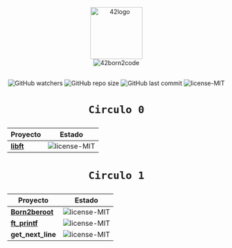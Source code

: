 <div align="center">
<img  width="120" alt="42logo"  src="https://user-images.githubusercontent.com/19689770/129336866-169b0dc7-ea41-47d4-b50a-d466508031af.png">
<div style="margin-bottom: 30px;">
<img alt="42born2code" src="https://img.shields.io/badge/42born2code-level%201%20--%2038%25-blue?style=for-the-badge&logo=data:image/png;base64,iVBORw0KGgoAAAANSUhEUgAAAPoAAAD6CAYAAACI7Fo9AAABN2lDQ1
BBZG9iZSBSR0IgKDE5OTgpAAAokZWPv0rDUBSHvxtFxaFWCOLgcCdRUGzVwYxJW4ogWKtDkq1JQ5
ViEm6uf/oQjm4dXNx9AidHwUHxCXwDxamDQ4QMBYvf9J3fORzOAaNi152GUYbzWKt205Gu58vZF2
aYAoBOmKV2q3UAECdxxBjf7wiA10277jTG+38yH6ZKAyNguxtlIYgK0L/SqQYxBMygn2oQD4CpTt
o1EE9AqZf7G1AKcv8ASsr1fBBfgNlzPR+MOcAMcl8BTB1da4Bakg7UWe9Uy6plWdLuJkEkjweZjs
4zuR+HiUoT1dFRF8jvA2AxH2w3HblWtay99X/+PRHX82Vun0cIQCw9F1lBeKEuf1UYO5PrYsdwGQ
7vYXpUZLs3cLcBC7dFtlqF8hY8Dn8AwMZP/fNTP8gAAAAJcEhZcwAACxMAAAsTAQCanBgAAAa/aV
RYdFhNTDpjb20uYWRvYmUueG1wAAAAAAA8P3hwYWNrZXQgYmVnaW49Iu+7vyIgaWQ9Ilc1TTBNcE
NlaGlIenJlU3pOVGN6a2M5ZCI/PiA8eDp4bXBtZXRhIHhtbG5zOng9ImFkb2JlOm5zOm1ldGEvIi
B4OnhtcHRrPSJBZG9iZSBYTVAgQ29yZSA2LjAtYzAwMiA3OS4xNjQzNTIsIDIwMjAvMDEvMzAtMT
U6NTA6MzggICAgICAgICI+IDxyZGY6UkRGIHhtbG5zOnJkZj0iaHR0cDovL3d3dy53My5vcmcvMT
k5OS8wMi8yMi1yZGYtc3ludGF4LW5zIyI+IDxyZGY6RGVzY3JpcHRpb24gcmRmOmFib3V0PSIiIH
htbG5zOnhtcD0iaHR0cDovL25zLmFkb2JlLmNvbS94YXAvMS4wLyIgeG1sbnM6ZGM9Imh0dHA6Ly
9wdXJsLm9yZy9kYy9lbGVtZW50cy8xLjEvIiB4bWxuczpwaG90b3Nob3A9Imh0dHA6Ly9ucy5hZG
9iZS5jb20vcGhvdG9zaG9wLzEuMC8iIHhtbG5zOnhtcE1NPSJodHRwOi8vbnMuYWRvYmUuY29tL3
hhcC8xLjAvbW0vIiB4bWxuczpzdEV2dD0iaHR0cDovL25zLmFkb2JlLmNvbS94YXAvMS4wL3NUeX
BlL1Jlc291cmNlRXZlbnQjIiB4bXA6Q3JlYXRvclRvb2w9IkFkb2JlIFBob3Rvc2hvcCBDQyAoTW
FjaW50b3NoKSIgeG1wOkNyZWF0ZURhdGU9IjIwMTktMDQtMDhUMjE6MTk6MzQrMDI6MDAiIHhtcD
pNb2RpZnlEYXRlPSIyMDIyLTA3LTE3VDE1OjQyOjAyKzAyOjAwIiB4bXA6TWV0YWRhdGFEYXRlPS
IyMDIyLTA3LTE3VDE1OjQyOjAyKzAyOjAwIiBkYzpmb3JtYXQ9ImltYWdlL3BuZyIgcGhvdG9zaG
9wOkNvbG9yTW9kZT0iMyIgcGhvdG9zaG9wOklDQ1Byb2ZpbGU9IkFkb2JlIFJHQiAoMTk5OCkiIH
htcE1NOkluc3RhbmNlSUQ9InhtcC5paWQ6MjQwOWYwM2YtMDA4Zi00YTU3LWI2NjgtNDNkNTY0Yj
g4ZWNjIiB4bXBNTTpEb2N1bWVudElEPSJhZG9iZTpkb2NpZDpwaG90b3Nob3A6OTMzMjIyNjktYz
g2MC0xNDRmLThmODEtOGQ3NDI2Yjc4YjU2IiB4bXBNTTpPcmlnaW5hbERvY3VtZW50SUQ9InhtcC
5kaWQ6MjFjZjNkYWMtZjMxZS00Y2IzLWFiYjktMmRkZWM0MDBmMTM0Ij4gPHhtcE1NOkhpc3Rvcn
k+IDxyZGY6U2VxPiA8cmRmOmxpIHN0RXZ0OmFjdGlvbj0iY3JlYXRlZCIgc3RFdnQ6aW5zdGFuY2
VJRD0ieG1wLmlpZDoyMWNmM2RhYy1mMzFlLTRjYjMtYWJiOS0yZGRlYzQwMGYxMzQiIHN0RXZ0On
doZW49IjIwMTktMDQtMDhUMjE6MTk6MzQrMDI6MDAiIHN0RXZ0OnNvZnR3YXJlQWdlbnQ9IkFkb2
JlIFBob3Rvc2hvcCBDQyAoTWFjaW50b3NoKSIvPiA8cmRmOmxpIHN0RXZ0OmFjdGlvbj0ic2F2ZW
QiIHN0RXZ0Omluc3RhbmNlSUQ9InhtcC5paWQ6NjVjMjNhMzctNDdhMC00NmJkLWJlNTQtZTQ2YT
YyYmVjMTM2IiBzdEV2dDp3aGVuPSIyMDE5LTA0LTA4VDIxOjIwOjQ4KzAyOjAwIiBzdEV2dDpzb2
Z0d2FyZUFnZW50PSJBZG9iZSBQaG90b3Nob3AgQ0MgKE1hY2ludG9zaCkiIHN0RXZ0OmNoYW5nZW
Q9Ii8iLz4gPHJkZjpsaSBzdEV2dDphY3Rpb249InNhdmVkIiBzdEV2dDppbnN0YW5jZUlEPSJ4bX
AuaWlkOjI0MDlmMDNmLTAwOGYtNGE1Ny1iNjY4LTQzZDU2NGI4OGVjYyIgc3RFdnQ6d2hlbj0iMj
AyMi0wNy0xN1QxNTo0MjowMiswMjowMCIgc3RFdnQ6c29mdHdhcmVBZ2VudD0iQWRvYmUgUGhvdG
9zaG9wIDIxLjEgKE1hY2ludG9zaCkiIHN0RXZ0OmNoYW5nZWQ9Ii8iLz4gPC9yZGY6U2VxPiA8L3
htcE1NOkhpc3Rvcnk+IDwvcmRmOkRlc2NyaXB0aW9uPiA8L3JkZjpSREY+IDwveDp4bXBtZXRhPi
A8P3hwYWNrZXQgZW5kPSJyIj8+zP8A3QAADgBJREFUeJzt3Xu05lVdx/H3iYEwKChM7K6Zf3RhuM
7EhGQ2opmoRKaVLl2rVX8lzH1GJWgEh4sgCKv+dK3WcpVWmnnLilblpXFghubEGGNhRXktY9UfUQ
rC6Y/vOcXlPOf5Pef5Pb+99/N9v9ZinQWc9Zwvw3xm7/397b1/C0tLS0iab99QugBJs2fQpQQMup
SAQZcSMOhSAgZdSsCgSwkYdCkBgy4lYNClBAy6lIBBlxIw6FICBl1KwKBLCRh0KQGDLiVg0KUEDL
qUgEGXEjDoUgIGXUrAoEsJGHQpAYMuJWDQpQQMupSAQZcSMOhSAgZdSsCgSwkYdCkBgy4lYNClBA
y6lIBBlxIw6FICG0oXkNQ3AzuAM4H/LlzLKI8BzwbuB64DvtrDZ54F/Arw8PLnL/TwmX16lPh/cx
JwEHgucPLyP6/RApHhrwHHgd8a9Y0GvYxfBd5E3b+JTlj+egB4pKfPfC5wBRHypZ4+s28nAB8Ezg
DeAJxCvbUuLP/1KPBRDHpVdgE3PO7vTxj1jRXYD1xPf38Yrfy31rxkXAReD1xKjO4t2MCYX1ODPq
ydwC2li+hoD/3XWuvsZcU9wOXAfwKnli1lIo8Q0/eRDPpwdgBvL11ER7uAW0sXMbDDwGXAFwvXMR
MGfRg7aSfk+8gX8oPAy4EHSxcyKzWvlebFXtoJ+VXA20oXMbCDwM8yxyEHR/RZ2w3cVLqIjvaRL+
RHgF8Evly6kFlzRJ+dbcDNpYvoKGPIF4FXAf9cuI5BOKLPRktr8oyNt6PEmvzzpQsZiiN6/1oKed
bG24tJFHIw6H1rqfF2Dfmm64eAVwJfKV3I0Jy692cv7TTeriJ2vGVyD9F4+1LpQkow6P24knZC/i
bgxtJFDOxe4OeAfypdSClO3ae3Hbi9dBEdZQz5IvAyEoccDPq0dgO3lS6iozeTL+SHiMbbv5QupD
SDvn67aOc5+X6eeGIug0PEjrd/K11IDQz6+uyjnVNoVwNvKV3EwI4Cr2FOD6ish824yW2nnSlwxj
X5p4FXA/9YupCaGPTJbKOdNfkbaedJQF+OEY23FNtaJ+HUvbvdwDtKF9HRr5Ev5IeBn8KQr8qgd9
NS4+0a4p63TO4mGm+uyUdw6j7eLtpqvL21dBEDuxd4LfC50oXUzKCvraU73t5Mvkdo9xE73u4vXU
jtDPpo22jngErW7vrLgAcK19EE1+ir20k7jberyRfylcbbA4XraIZBf6o9tDOS7yffmvwIMV3/Qu
lCWuLU/Yl2084Z7ayNt1/AR2gTc0T/fy3d8ZYx5MeJHW+fLV1IixzRQ0vXP2UM+d/iUdOpOKK39Q
aVt5Av5IvAT2PIp5I96Htp53LEtxLNt0wWiTve0p8nn1bmoLd0x9t+YsqeyX3EHW//ULqQeZB1jd
7SHW+/DlxbuoiB/T0xkh8vXci8yDii76CdO96uIV/I7wNeiiHvVbagt/RWkv3AdaWLGNhR4CX4CK
13mYK+m3YOqBwg3/VPf0PseLPxNgNZgr6PdjbDXEtcHJHJcWy8zVSGZtwO2jn0kbHxdj8xkt9Xup
B5Nu9Bv5K21uTZQv4Z4q2mniefsXmeuu+mne76teRck78EQz6IeQ16S3e8HSCm7Bms/H47Rjwnf6
BcKXNnaa1/OY9Bb6m7fh25Gm/PIF5Z/Hrqf4T2UOkCJnAicNpa3zBvQd9JOyP5fmJDTCbHiDX50d
KFdHBq6QIm8BBjXj21sLS05ojfkm20c/3TfvKtyVtyNvA+4DmlC+ngKPF7/3OssRSal6C3dJ78eu
Cq0kVopB8FPkgsM2p3BLicDlddz8PUfS/thPwGDHnNtgDvpY2Q30U0NDvdZ9/6iN7SSH4Dcfe66r
QJ+F3g2aUL6WCReDNN5xdJthz07bTzwsMD5Oqut+Ys4MPA95YupIPPAJcy4XbhVqfuO2kn5Nkeob
VmI/AntBHyY8R99hOfCWgx6C3d8XYj+R6hteR84E+B7yhdSAdHgBezzquuWwv6PtrZu34T8aok1W
kL8AHgzNKFdHAXsSb/0no/oKWg76WdU2jXA28sXYRG2gy8C/iu0oV08NfESyumOqffSjPuCuCO0k
V0ZHe9bhuJ5+TfV7qQDo4T99lPfU6/hRF9J+2E/ACGvGbnEI23FkJ+jLjPvpfLOGoP+i7aarzZXa
/XBUTIn1m6kA7uIhpvD/T1gTUHvaVTaLdg461mm2hnW+sh4saddTfeVlNr0Fu64+164lXLqtOFwH
to4xHaYeDn6bitdRI1NuN20M4jNA+o1O1s4P20sa31GNF4m8kroWsLut119eUc4CPAdxauo4t7iW
2tvY/kK2qauu+mnZDfiCGv2SZix1sLIT8IvIgZhhzqCXpLN8PYeKvbZuAPgW8vXEcXnyQab/866x
9UQ9D30M4jtJuw8VazC4ijpi2M5IeB1wBfHOKHlV6jt9R4uwm3tdbsHKLx9qyyZXSyCFzGjBpvqy
kZ9O20c9T0FhzJa7YR+CPa2Lu+SDTevjDkDy01dW/pPPmtGPKabSYaby2E/FPESysGDTmUCXpLa/
KbiW24qtMW4rbWFo6afoJovH25xA8feure0pr87cQjP9XpAuD3aGMzzF1EyGf6CG0tQwZ9O+1M19
9GbMNVnTYCH6KN658WGbjxtpqhgu5Irr5sBD5KO4/QXkHPB1TWY4g1+i7aCfntGPKanUc7O94+SZ
wnLx5ymH3Q99LOUdPbiOWF6tTSHW9/SazJ/71wHf9nlkHfQ2wyacEtxCM/1WkTccfbd5cupIO/Al
5Loe76KLNao19JTINb4Jq8bmcRl0Y8q3AdXdxDNN4+X7iOp9gwg89sqfF2M7G8UJ02An9MO5dGXM
ZAe9cn1ffUvaWQ344hr9m5tPNyhY8RjbcqQw79Bn037YT8Dmy81ex82mq8vZqKGm+r6Svoe2jrPP
m20kVopAuAdwPfU7qQDj5BHDWd+XnyafXRjNsGvGP6UgZxG3bXa/ZDROPtOaUL6eAw8DMUOKCyHt
M2466gnZDfigdUanYWcdS0hUdodxONtyo2w3QxzdS9pTve7sCQ1+w84E7aCPlK462ZkMP6g97SHW
+/gWvymp1H3PHWQuPtz4gdbw+WLmRS6wl6S+fJ7yCWF6rTucRR0xYabx8HXgd8pXQh6zFpM6615+
TbSxehkX6EGMlbaLx9Cricyra1TmKSoLfUXf9N4A2li9BIP0wcNW1hJD9IhLz6R2hr6Tp130kbIV
8CrsaQ12yl8dZCyP+cuMix6ZDD+BH9l4mX1P0SsDBIRdP5NLGOOg14OvBo2XKatgSctPz1L+hn59
cPEK8u/v4ePmvWDhGP0FoI+TOI3+sjm4TjnqO/Crikz4pmaIm4P+xjwMnU8XKK1i0AjxAv/7uzh8
87mzZCDnCENkL+QuIJ2N8Rb2Jd1bigP0T8SXFCf3XNzAJwSuki5tCJtDGb61sLA8XKduGnE1kdad
x/zGPLfymvR+hvCVTVq3vHqD3o5wMfJkL+dcacnJvFeXRJs7WZ2C58xvLfLzFm1l37n1qSnugi4q
rrM8Z94+MZdKkdFwK/Q3TZJ2LQpTacC7yHdb60wjW6VL9NRONt4pF8hUGX6rYF+AjwrdN8iFN3qV
4XEjfuTBVyMOhSrS4Cfp94Tj41gy7VZxPRXe/txh3X6FJdLgTeDzyzzw816FI9nk/cZ39a3x/s1F
2qw8XEjTu9hxwMulSDi4i7806f1Q8w6FJZzyO6672uyZ/MNbpUzmbgfUyx460rR3SpjBcQr4Seec
jBEV0q4QXAHzDDNfmTOaJLw3oesRnm9CF/qCO6NJwtwHsp8Popgy4N48eIzTC97F2flEGXZu9i4v
qnmWyG6cI1ujRbW4mjpsVCDgZdmqWtwG8zcONtNQZdmo0fJ0JexXvfXaNL/buYCqbrj+eILvVrK/
FyhWpCDgZd6tNW4qjpqYXreAqDLvXjEuLe9epCDgZd6sNPAO+i0GaYLro04zK+Mlfq6vnEUdNvK1
3IWsYF/bQO3yNldQmxJv+mwnWMNS7E7wQ+DpxEvCO7pfdb12iB+HV8GHgd8INly9EULiFua60+5D
A+6O8epIqczsOgt2or0Xg7pXQhXdmMK8df+za9kAh51WvyJ3P9XY5NzvZsJW5rnfpdaENzVJG6eS
lxnry5kIMjujTK42dclxIj+dMK1TI1R3RpdV9d/vqTxGaYmkO+wJiloCO6hlRzWJ7sdKLxdmfhOr
rYwJhrow26hnQ/sYus5j0ZC8BjwGeBy4ln5Q8XrWi0BWJW/jBwz1rfaNA1pLuBV5YuoqMNwMnAf5
UupA+u0aXVfZ05CTkYdCkFgy4lYNClBAy6lIBBlxIw6FICBl1KwKBLCRh0KQGDLiVg0KUEDLqUgE
GXEjDoUgIGXUrAoEsJGHQpAYMuJWDQpQQMupSAQZcSMOhSAgZdSsCgSwkYdCkBgy4lYNClBAy6lI
BBlxIw6FICBl1KwKCXc3LpAjr6RuDE0kVoOhtKF5DYQ8tfv1a0itEeA562/PV/CteiKRn0chaBM4
H/KFzHKEvAtwCPAg8WrkVTWlhaWipdg6QZc40uJWDQpQQMupSAQZcSMOhSAgZdSsCgSwkYdCkBgy
4lYNClBAy6lIBBlxIw6FICBl1KwKBLCRh0KQGDLiVg0KUEDLqUgEGXEjDoUgIGXUrAoEsJGHQpAY
MuJWDQpQQMupSAQZcSMOhSAgZdSsCgSwkYdCkBgy4lYNClBAy6lIBBlxIw6FICBl1KwKBLCRh0KQ
GDLiVg0KUEDLqUgEGXEjDoUgL/C1ZbPdg7Xoa9AAAAAElFTkSuQmCC">
</div>
</div>

<p align="center">
<img alt="GitHub watchers" src="https://img.shields.io/github/watchers/nach131/42Barcelona?style=social">
<img alt="GitHub repo size" src="https://img.shields.io/github/repo-size/nach131/42Barcelona">
<img alt="GitHub last commit" src="https://img.shields.io/github/last-commit/nach131/42Barcelona">
<img alt="license-MIT" src="https://img.shields.io/badge/license-MIT-blue">
</p>

<h1 align="center">
  
	Circulo 0
</h1>

<div align="center">

|                    Proyecto                   |                                Estado</div>                                     |
|-----------------------------------------------|---------------------------------------------------------------------------------|
| [**libft**](https://github.com/nach131/libft) |<img alt="license-MIT" src="https://img.shields.io/badge/-125%2F100-brightgreen">|

</div>

<h1 align="center">
  
	Circulo 1
</h1>

<div align="center">

|                          Proyecto                         |                           Estado                                                |
|-----------------------------------------------------------|---------------------------------------------------------------------------------|
| [**Born2beroot**](https://github.com/nach131/Born2beroot) |<img alt="license-MIT" src="https://img.shields.io/badge/-125%2F100-brightgreen">|
| [**ft_printf**](https://github.com/nach131/ft_printf)     |<img alt="license-MIT" src="https://img.shields.io/badge/-proceso...-blue">             |
| **get_next_line**     |<img alt="license-MIT" src="https://img.shields.io/badge/-...-inactive">|

</div>
